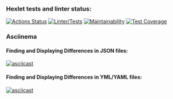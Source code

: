 ### Hexlet tests and linter status:
[![Actions Status](https://github.com/dmitry1178/frontend-project-46/workflows/hexlet-check/badge.svg)](https://github.com/dmitry1178/frontend-project-46/actions)
[![Linter/Tests](https://github.com/dmitry1178/frontend-project-46/actions/workflows/main.yml/badge.svg)](https://github.com/dmitry1178/frontend-project-46/actions/workflows/main.yml)
[![Maintainability](https://api.codeclimate.com/v1/badges/4107b0d042f321bbe78d/maintainability)](https://codeclimate.com/github/dmitry1178/frontend-project-46/maintainability)
[![Test Coverage](https://api.codeclimate.com/v1/badges/4107b0d042f321bbe78d/test_coverage)](https://codeclimate.com/github/dmitry1178/frontend-project-46/test_coverage)

### Asciinema
#### Finding and Displaying Differences in JSON files:
[![asciicast](https://asciinema.org/a/558823.svg)](https://asciinema.org/a/558823)
#### Finding and Displaying Differences in YML/YAML files:
[![asciicast](https://asciinema.org/a/558845.svg)](https://asciinema.org/a/558845)